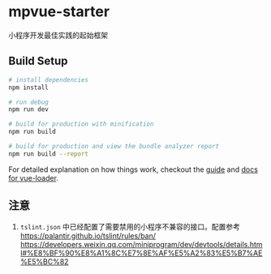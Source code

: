 # mpvue-starter

小程序开发最佳实践的起始框架

## Build Setup

```bash
# install dependencies
npm install

# run debug
npm run dev

# build for production with minification
npm run build

# build for production and view the bundle analyzer report
npm run build --report
```

For detailed explanation on how things work, checkout the [guide](http://vuejs-templates.github.io/webpack/) and [docs for vue-loader](http://vuejs.github.io/vue-loader).

## 注意

1.  `tslint.json` 中已经配置了需要禁用的小程序不兼容的接口。配置参考 https://palantir.github.io/tslint/rules/ban/
    https://developers.weixin.qq.com/miniprogram/dev/devtools/details.html#%E8%BF%90%E8%A1%8C%E7%8E%AF%E5%A2%83%E5%B7%AE%E5%BC%82
